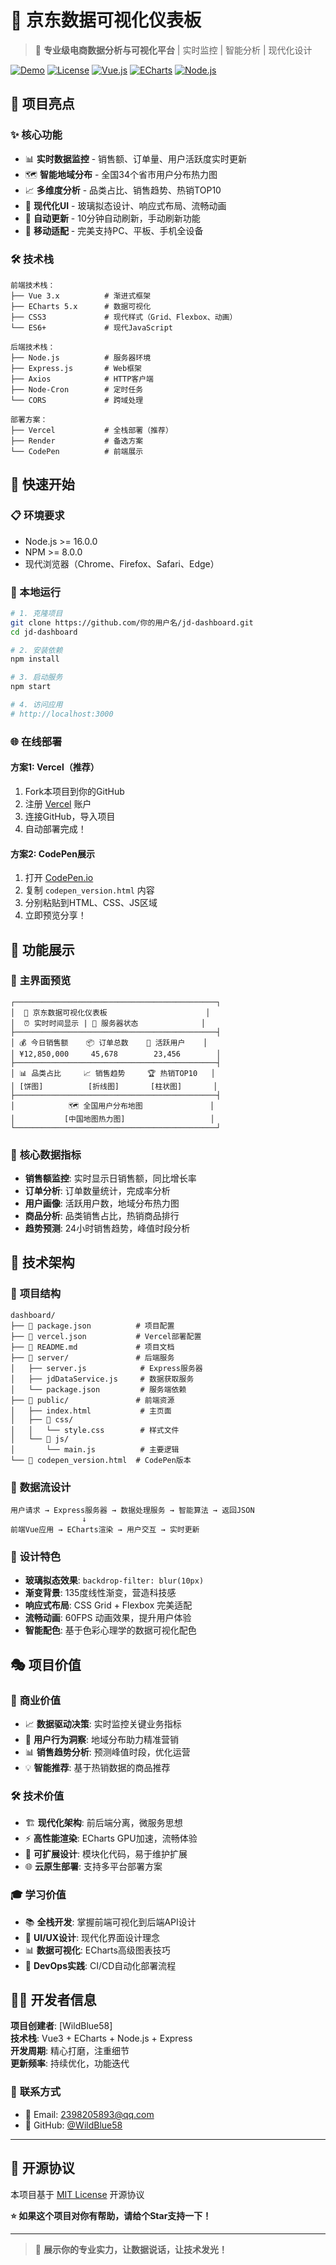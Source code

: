 # 🛒 京东数据可视化仪表板

> 🚀 **专业级电商数据分析与可视化平台** | 实时监控 | 智能分析 | 现代化设计

[![Demo](https://img.shields.io/badge/Demo-在线预览-blue)](https://jd-dashboard-fckgkuu47-wildblues-projects.vercel.app/)
[![License](https://img.shields.io/badge/License-MIT-green.svg)](LICENSE)
[![Vue.js](https://img.shields.io/badge/Vue.js-3.x-brightgreen.svg)](https://vuejs.org/)
[![ECharts](https://img.shields.io/badge/ECharts-5.x-red.svg)](https://echarts.apache.org/)
[![Node.js](https://img.shields.io/badge/Node.js-16+-green.svg)](https://nodejs.org/)

## 🎯 项目亮点

### ✨ **核心功能**
- 📊 **实时数据监控** - 销售额、订单量、用户活跃度实时更新
- 🗺️ **智能地域分布** - 全国34个省市用户分布热力图
- 📈 **多维度分析** - 品类占比、销售趋势、热销TOP10
- 🎨 **现代化UI** - 玻璃拟态设计、响应式布局、流畅动画
- 🔄 **自动更新** - 10分钟自动刷新，手动刷新功能
- 📱 **移动适配** - 完美支持PC、平板、手机全设备

### 🛠️ **技术栈**
```
前端技术栈：
├── Vue 3.x          # 渐进式框架
├── ECharts 5.x      # 数据可视化
├── CSS3             # 现代样式（Grid、Flexbox、动画）
└── ES6+             # 现代JavaScript

后端技术栈：
├── Node.js          # 服务器环境
├── Express.js       # Web框架
├── Axios            # HTTP客户端
├── Node-Cron        # 定时任务
└── CORS             # 跨域处理

部署方案：
├── Vercel           # 全栈部署（推荐）
├── Render           # 备选方案
└── CodePen          # 前端展示
```

## 🚀 快速开始

### 📋 环境要求
- Node.js >= 16.0.0
- NPM >= 8.0.0
- 现代浏览器（Chrome、Firefox、Safari、Edge）

### 🔧 本地运行
```bash
# 1. 克隆项目
git clone https://github.com/你的用户名/jd-dashboard.git
cd jd-dashboard

# 2. 安装依赖
npm install

# 3. 启动服务
npm start

# 4. 访问应用
# http://localhost:3000
```

### 🌐 在线部署

#### **方案1: Vercel（推荐）**
1. Fork本项目到你的GitHub
2. 注册 [Vercel](https://vercel.com) 账户
3. 连接GitHub，导入项目
4. 自动部署完成！

#### **方案2: CodePen展示**
1. 打开 [CodePen.io](https://codepen.io)
2. 复制 `codepen_version.html` 内容
3. 分别粘贴到HTML、CSS、JS区域
4. 立即预览分享！

## 📸 功能展示

### 🎪 **主界面预览**
```
┌─────────────────────────────────────────────┐
│  🛒 京东数据可视化仪表板                      │
│  ⏰ 实时时间显示 | 📡 服务器状态              │
├─────────────────────────────────────────────┤
│ 💰 今日销售额    📦 订单总数    👥 活跃用户    │
│ ¥12,850,000     45,678        23,456        │
├─────────────────────────────────────────────┤
│ 📊 品类占比     📈 销售趋势     🏆 热销TOP10   │
│ [饼图]          [折线图]       [柱状图]       │
├─────────────────────────────────────────────┤
│            🗺️ 全国用户分布地图               │
│           [中国地图热力图]                   │
└─────────────────────────────────────────────┘
```

### 🎯 **核心数据指标**
- **销售额监控**: 实时显示日销售额，同比增长率
- **订单分析**: 订单数量统计，完成率分析
- **用户画像**: 活跃用户数，地域分布热力图
- **商品分析**: 品类销售占比，热销商品排行
- **趋势预测**: 24小时销售趋势，峰值时段分析

## 🔧 技术架构

### 📁 **项目结构**
```
dashboard/
├── 📄 package.json          # 项目配置
├── 📄 vercel.json           # Vercel部署配置
├── 📄 README.md             # 项目文档
├── 📁 server/               # 后端服务
│   ├── server.js            # Express服务器
│   ├── jdDataService.js     # 数据获取服务
│   └── package.json         # 服务端依赖
├── 📁 public/               # 前端资源
│   ├── index.html           # 主页面
│   ├── 📁 css/
│   │   └── style.css        # 样式文件
│   └── 📁 js/
│       └── main.js          # 主要逻辑
└── 📄 codepen_version.html  # CodePen版本
```

### 🔄 **数据流设计**
```
用户请求 → Express服务器 → 数据处理服务 → 智能算法 → 返回JSON
                ↓
前端Vue应用 → ECharts渲染 → 用户交互 → 实时更新
```

### 🎨 **设计特色**
- **玻璃拟态效果**: `backdrop-filter: blur(10px)`
- **渐变背景**: 135度线性渐变，营造科技感
- **响应式布局**: CSS Grid + Flexbox 完美适配
- **流畅动画**: 60FPS 动画效果，提升用户体验
- **智能配色**: 基于色彩心理学的数据可视化配色

## 🎭 项目价值

### 💼 **商业价值**
- 📈 **数据驱动决策**: 实时监控关键业务指标
- 🎯 **用户行为洞察**: 地域分布助力精准营销
- 📊 **销售趋势分析**: 预测峰值时段，优化运营
- 💡 **智能推荐**: 基于热销数据的商品推荐

### 🛠️ **技术价值**
- 🏗️ **现代化架构**: 前后端分离，微服务思想
- ⚡ **高性能渲染**: ECharts GPU加速，流畅体验
- 🔧 **可扩展设计**: 模块化代码，易于维护扩展
- 🌐 **云原生部署**: 支持多平台部署方案

### 🎓 **学习价值**
- 📚 **全栈开发**: 掌握前端可视化到后端API设计
- 🎨 **UI/UX设计**: 现代化界面设计理念
- 📊 **数据可视化**: ECharts高级图表技巧
- 🚀 **DevOps实践**: CI/CD自动化部署流程

## 👨‍💻 开发者信息

**项目创建者**: [WildBlue58]  
**技术栈**: Vue3 + ECharts + Node.js + Express  
**开发周期**: 精心打磨，注重细节  
**更新频率**: 持续优化，功能迭代  

### 🤝 **联系方式**
- 📧 Email: 2398205893@qq.com
- 🔗 GitHub: [@WildBlue58](https://github.com/WildBlue58)

---

## 📄 开源协议

本项目基于 [MIT License](LICENSE) 开源协议

**⭐ 如果这个项目对你有帮助，请给个Star支持一下！**

---

> 🎉 **展示你的专业实力，让数据说话，让技术发光！** 